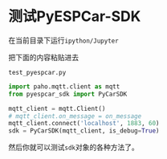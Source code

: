 # 测试PyESPCar-SDK



在当前目录下运行`ipython/Jupyter`

把下面的内容粘贴进去

`test_pyespcar.py`

```python
import paho.mqtt.client as mqtt
from pyespcar_sdk import PyCarSDK

mqtt_client = mqtt.Client()
# mqtt_client.on_message = on_message
mqtt_client.connect('localhost', 1883, 60)
sdk = PyCarSDK(mqtt_client, is_debug=True)
```



然后你就可以测试`sdk`对象的各种方法了。